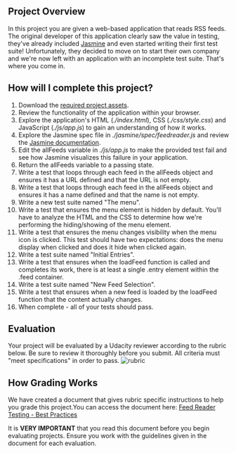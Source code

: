 ## Project Overview

In this project you are given a web-based application that reads RSS feeds. The original developer of this application clearly saw the value in testing, they've already included [Jasmine](http://jasmine.github.io/) and even started writing their first test suite! Unfortunately, they decided to move on to start their own company and we're now left with an application with an incomplete test suite. That's where you come in.


## How will I complete this project?

1. Download the [required project assets](http://github.com/udacity/frontend-nanodegree-feedreader).
2. Review the functionality of the application within your browser.
3. Explore the application's HTML (*./index.html*), CSS (*./css/style.css*) and JavaScript (*./js/app.js*) to gain an understanding of how it works.
4. Explore the Jasmine spec file in *./jasmine/spec/feedreader.js* and review the [Jasmine documentation](http://jasmine.github.io).
5. Edit the allFeeds variable in *./js/app.js* to make the provided test fail and see how Jasmine visualizes this failure in your application.
6. Return the allFeeds variable to a passing state.
7. Write a test that loops through each feed in the allFeeds object and ensures it has a URL defined and that the URL is not empty.
8. Write a test that loops through each feed in the allFeeds object and ensures it has a name defined and that the name is not empty.
9. Write a new test suite named "The menu".
10. Write a test that ensures the menu element is hidden by default. You'll have to analyze the HTML and the CSS to determine how we're performing the hiding/showing of the menu element.
11. Write a test that ensures the menu changes visibility when the menu icon is clicked. This test should have two expectations: does the menu display when clicked and does it hide when clicked again.
12. Write a test suite named "Initial Entries".
13. Write a test that ensures when the loadFeed function is called and completes its work, there is at least a single .entry element within the .feed container.
14. Write a test suite named "New Feed Selection".
15. Write a test that ensures when a new feed is loaded by the loadFeed function that the content actually changes.
16. When complete - all of your tests should pass.

## Evaluation
Your project will be evaluated by a Udacity reviewer according to the rubric below. Be sure to review it thoroughly before you submit. All criteria must "meet specifications" in order to pass. 
![rubric](http://i.imgur.com/79L92ou.png)

## How Grading Works

We have created a document that gives rubric specific instructions to help you grade this project.You can access the document here: [Feed Reader Testing - Best Practices](https://docs.google.com/document/d/1qWmiG3W8eC77A5-0mWL-65Lw7PuuoREYmXxnTfBHx-U/pub)

It is **VERY IMPORTANT** that you read this document before you begin evaluating projects. Ensure you work with the guidelines given in the document for each evaluation.
